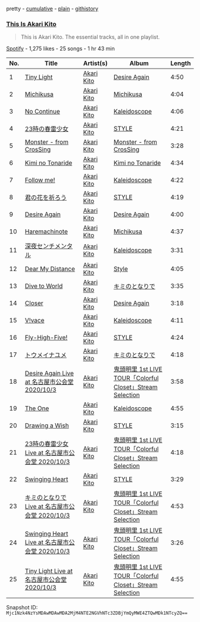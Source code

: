 pretty - [cumulative](/playlists/cumulative/37i9dQZF1DZ06evO3r997y.md) - [plain](/playlists/plain/37i9dQZF1DZ06evO3r997y) - [githistory](https://github.githistory.xyz/mackorone/spotify-playlist-archive/blob/main/playlists/plain/37i9dQZF1DZ06evO3r997y)

### [This Is Akari Kito](https://open.spotify.com/playlist/37i9dQZF1DZ06evO3r997y)

> This is Akari Kito\. The essential tracks, all in one playlist.

[Spotify](https://open.spotify.com/user/spotify) - 1,275 likes - 25 songs - 1 hr 43 min

| No. | Title | Artist(s) | Album | Length |
|---|---|---|---|---|
| 1 | [Tiny Light](https://open.spotify.com/track/3nMWM6o4pD6lAkDRPdcqvh) | [Akari Kito](https://open.spotify.com/artist/5PFOljHpjdOGpyP34FGr8S) | [Desire Again](https://open.spotify.com/album/1TNoCgbem1kKPGUgZRH2AK) | 4:50 |
| 2 | [Michikusa](https://open.spotify.com/track/1sMsGkaKnv4x1F0ssDJcQp) | [Akari Kito](https://open.spotify.com/artist/5PFOljHpjdOGpyP34FGr8S) | [Michikusa](https://open.spotify.com/album/4lHjeSfvndzpJcpUQBPYRS) | 4:04 |
| 3 | [No Continue](https://open.spotify.com/track/1t0A9qPEyOEW48bj3QiXgr) | [Akari Kito](https://open.spotify.com/artist/5PFOljHpjdOGpyP34FGr8S) | [Kaleidoscope](https://open.spotify.com/album/3TyoqTtXHujGQBJ9LAA32n) | 4:06 |
| 4 | [23時の春雷少女](https://open.spotify.com/track/1LL34cI74PJCGJq6i3o5s1) | [Akari Kito](https://open.spotify.com/artist/5PFOljHpjdOGpyP34FGr8S) | [STYLE](https://open.spotify.com/album/2QFDuTNbTa8HGukQx4e5bL) | 4:21 |
| 5 | [Monster \- from CrosSing](https://open.spotify.com/track/1Hv6sMKytVlsvVao1oErWd) | [Akari Kito](https://open.spotify.com/artist/5PFOljHpjdOGpyP34FGr8S) | [Monster \- from CrosSing](https://open.spotify.com/album/0m8OQ9Xl9id1RJ4uoZf9uQ) | 3:28 |
| 6 | [Kimi no Tonaride](https://open.spotify.com/track/38LULZ1VrM0u9p13WT7JlZ) | [Akari Kito](https://open.spotify.com/artist/5PFOljHpjdOGpyP34FGr8S) | [Kimi no Tonaride](https://open.spotify.com/album/23CWIjCLZrE3FfZbCRQ90A) | 4:34 |
| 7 | [Follow me!](https://open.spotify.com/track/53VABfq0LKJa6Ru7ZNaZAi) | [Akari Kito](https://open.spotify.com/artist/5PFOljHpjdOGpyP34FGr8S) | [Kaleidoscope](https://open.spotify.com/album/7sUJB7RcSlzbww6NLR3TyU) | 4:22 |
| 8 | [君の花を祈ろう](https://open.spotify.com/track/0ME3fGpjFjsZ1avHbZ2Lin) | [Akari Kito](https://open.spotify.com/artist/5PFOljHpjdOGpyP34FGr8S) | [STYLE](https://open.spotify.com/album/2QFDuTNbTa8HGukQx4e5bL) | 4:19 |
| 9 | [Desire Again](https://open.spotify.com/track/54a0azbxaptJ2rHofB7OzD) | [Akari Kito](https://open.spotify.com/artist/5PFOljHpjdOGpyP34FGr8S) | [Desire Again](https://open.spotify.com/album/1TNoCgbem1kKPGUgZRH2AK) | 4:00 |
| 10 | [Haremachinote](https://open.spotify.com/track/7Dqkjap4ckvMiDYoPnO0aU) | [Akari Kito](https://open.spotify.com/artist/5PFOljHpjdOGpyP34FGr8S) | [Michikusa](https://open.spotify.com/album/4lHjeSfvndzpJcpUQBPYRS) | 4:37 |
| 11 | [深夜センチメンタル](https://open.spotify.com/track/1VFiqzQ8xiq7fdbM9q4kxN) | [Akari Kito](https://open.spotify.com/artist/5PFOljHpjdOGpyP34FGr8S) | [Kaleidoscope](https://open.spotify.com/album/7sUJB7RcSlzbww6NLR3TyU) | 3:31 |
| 12 | [Dear My Distance](https://open.spotify.com/track/2Hskil6dTjYz6bHF0WUIw9) | [Akari Kito](https://open.spotify.com/artist/5PFOljHpjdOGpyP34FGr8S) | [Style](https://open.spotify.com/album/4qiC4VYeLzUiRS06HUH47P) | 4:05 |
| 13 | [Dive to World](https://open.spotify.com/track/3Yisssl9wA0HWNSpLf1BfI) | [Akari Kito](https://open.spotify.com/artist/5PFOljHpjdOGpyP34FGr8S) | [キミのとなりで](https://open.spotify.com/album/3GkNqM2Rt71iqw0kbS0zTm) | 3:35 |
| 14 | [Closer](https://open.spotify.com/track/7kwA5rCeqFbExV7AAq7tuM) | [Akari Kito](https://open.spotify.com/artist/5PFOljHpjdOGpyP34FGr8S) | [Desire Again](https://open.spotify.com/album/1TNoCgbem1kKPGUgZRH2AK) | 3:18 |
| 15 | [V!vace](https://open.spotify.com/track/5YPWxhL7wOVsm6hP9XClnm) | [Akari Kito](https://open.spotify.com/artist/5PFOljHpjdOGpyP34FGr8S) | [Kaleidoscope](https://open.spotify.com/album/7sUJB7RcSlzbww6NLR3TyU) | 4:11 |
| 16 | [Fly\-High\-Five!](https://open.spotify.com/track/0jMIYKjbGzbWBWBqU34nZc) | [Akari Kito](https://open.spotify.com/artist/5PFOljHpjdOGpyP34FGr8S) | [STYLE](https://open.spotify.com/album/2QFDuTNbTa8HGukQx4e5bL) | 4:24 |
| 17 | [トウメイナユメ](https://open.spotify.com/track/6VNvK8OTmrrw4TJ3mKuEX5) | [Akari Kito](https://open.spotify.com/artist/5PFOljHpjdOGpyP34FGr8S) | [キミのとなりで](https://open.spotify.com/album/3GkNqM2Rt71iqw0kbS0zTm) | 4:18 |
| 18 | [Desire Again Live at 名古屋市公会堂 2020/10/3](https://open.spotify.com/track/3SV0SxIW8Hom0umB4s8N8X) | [Akari Kito](https://open.spotify.com/artist/5PFOljHpjdOGpyP34FGr8S) | [鬼頭明里 1st LIVE TOUR「Colorful Closet」Stream Selection](https://open.spotify.com/album/6QVsSElEJnjlZO0uNqUfzE) | 3:58 |
| 19 | [The One](https://open.spotify.com/track/0XEDEl9QWJhr0dSyp0frlF) | [Akari Kito](https://open.spotify.com/artist/5PFOljHpjdOGpyP34FGr8S) | [Kaleidoscope](https://open.spotify.com/album/7sUJB7RcSlzbww6NLR3TyU) | 4:55 |
| 20 | [Drawing a Wish](https://open.spotify.com/track/70dkA9hhBrGKVIY8pKBqDB) | [Akari Kito](https://open.spotify.com/artist/5PFOljHpjdOGpyP34FGr8S) | [STYLE](https://open.spotify.com/album/2QFDuTNbTa8HGukQx4e5bL) | 3:15 |
| 21 | [23時の春雷少女 Live at 名古屋市公会堂 2020/10/3](https://open.spotify.com/track/6UlS8qU6OyXMHI7LkiwyhR) | [Akari Kito](https://open.spotify.com/artist/5PFOljHpjdOGpyP34FGr8S) | [鬼頭明里 1st LIVE TOUR「Colorful Closet」Stream Selection](https://open.spotify.com/album/6QVsSElEJnjlZO0uNqUfzE) | 4:18 |
| 22 | [Swinging Heart](https://open.spotify.com/track/0yAegrVbCDH2i3VVKzwpqu) | [Akari Kito](https://open.spotify.com/artist/5PFOljHpjdOGpyP34FGr8S) | [STYLE](https://open.spotify.com/album/2QFDuTNbTa8HGukQx4e5bL) | 3:29 |
| 23 | [キミのとなりで Live at 名古屋市公会堂 2020/10/3](https://open.spotify.com/track/1NmGeXILbZ0MWQPH3bJHr8) | [Akari Kito](https://open.spotify.com/artist/5PFOljHpjdOGpyP34FGr8S) | [鬼頭明里 1st LIVE TOUR「Colorful Closet」Stream Selection](https://open.spotify.com/album/6QVsSElEJnjlZO0uNqUfzE) | 4:53 |
| 24 | [Swinging Heart Live at 名古屋市公会堂 2020/10/3](https://open.spotify.com/track/2RjE7zHY0etIifDYKVOGyL) | [Akari Kito](https://open.spotify.com/artist/5PFOljHpjdOGpyP34FGr8S) | [鬼頭明里 1st LIVE TOUR「Colorful Closet」Stream Selection](https://open.spotify.com/album/6QVsSElEJnjlZO0uNqUfzE) | 3:26 |
| 25 | [Tiny Light Live at 名古屋市公会堂 2020/10/3](https://open.spotify.com/track/5Zx58ghtsWvEdp2SIiYeCp) | [Akari Kito](https://open.spotify.com/artist/5PFOljHpjdOGpyP34FGr8S) | [鬼頭明里 1st LIVE TOUR「Colorful Closet」Stream Selection](https://open.spotify.com/album/6QVsSElEJnjlZO0uNqUfzE) | 4:55 |

Snapshot ID: `Mjc1Nzk4NzYsMDAwMDAwMDA2MjM4NTE2NGVhNTc3ZDBjYmQyMWE4ZTQwMDk1NTcyZQ==`
